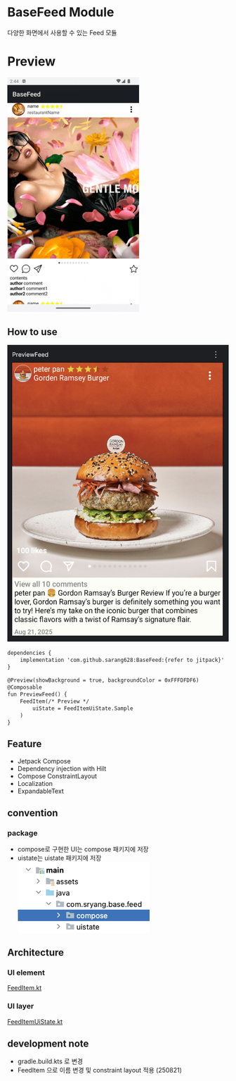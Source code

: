 # BaseFeed Module

다양한 화면에서 사용할 수 있는 Feed 모듈

# Preview
<img src="./screenshot/demonstrate.gif" alt="image" width="300" height="auto">

## How to use
<img src="./screenshot/preview.png" alt="image" width="600" height="auto">

```
dependencies {
	implementation 'com.github.sarang628:BaseFeed:{refer to jitpack}'
}	
```

```
@Preview(showBackground = true, backgroundColor = 0xFFFDFDF6)
@Composable
fun PreviewFeed() {
    FeedItem(/* Preview */
        uiState = FeedItemUiState.Sample
    )
}
```

## Feature

- Jetpack Compose
- Dependency injection with Hilt
- Compose ConstraintLayout
- Localization
- ExpandableText

## convention

### package

- compose로 구현한 UI는 compose 패키지에 저장
- uistate는 uistate 패키지에 저장
  <img src="./screenshot/package.png" alt="image" width="300" height="auto">

## Architecture

### UI element

[FeedItem.kt](./library/src/main/java/com/sarang/torang/compose/feed/FeedItem.kt)

### UI layer

[FeedItemUiState.kt](./library/src/main/java/com/sarang/torang/data/basefeed/FeedItemUiState.kt)

## development note
- gradle.build.kts 로 변경
- FeedItem 으로 이름 변경 및 constraint layout 적용 (250821)